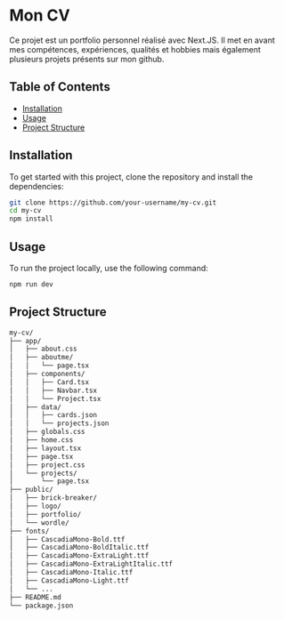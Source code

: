 # Mon CV

Ce projet est un portfolio personnel réalisé avec Next.JS. Il met en avant mes compétences, expériences, qualités et hobbies mais également plusieurs projets présents sur mon github.

## Table of Contents

- [Installation](#installation)
- [Usage](#usage)
- [Project Structure](#project-structure)

## Installation

To get started with this project, clone the repository and install the dependencies:

```bash
git clone https://github.com/your-username/my-cv.git
cd my-cv
npm install
```

## Usage

To run the project locally, use the following command:

```bash
npm run dev
```

## Project Structure

```bash
my-cv/
├── app/
│   ├── about.css
│   ├── aboutme/
│   │   └── page.tsx
│   ├── components/
│   │   ├── Card.tsx
│   │   ├── Navbar.tsx
│   │   └── Project.tsx
│   ├── data/
│   │   ├── cards.json
│   │   └── projects.json
│   ├── globals.css
│   ├── home.css
│   ├── layout.tsx
│   ├── page.tsx
│   ├── project.css
│   └── projects/
│       └── page.tsx
├── public/
│   ├── brick-breaker/
│   ├── logo/
│   ├── portfolio/
│   └── wordle/
├── fonts/
│   ├── CascadiaMono-Bold.ttf
│   ├── CascadiaMono-BoldItalic.ttf
│   ├── CascadiaMono-ExtraLight.ttf
│   ├── CascadiaMono-ExtraLightItalic.ttf
│   ├── CascadiaMono-Italic.ttf
│   ├── CascadiaMono-Light.ttf
│   └── ...
├── README.md
└── package.json
```